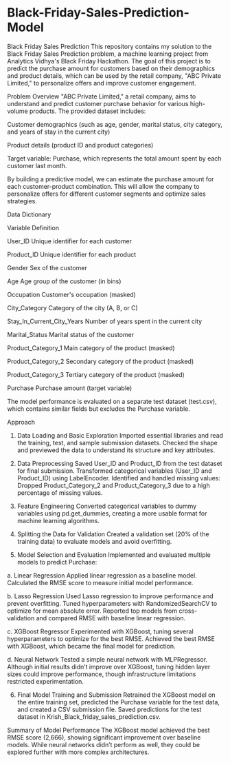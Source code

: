 # Black-Friday-Sales-Prediction-Model
Black Friday Sales Prediction
This repository contains my solution to the Black Friday Sales Prediction problem, a machine learning project from Analytics Vidhya's Black Friday Hackathon. The goal of this project is to predict the purchase amount for customers based on their demographics and product details, which can be used by the retail company, "ABC Private Limited," to personalize offers and improve customer engagement.

Problem Overview
"ABC Private Limited," a retail company, aims to understand and predict customer purchase behavior for various high-volume products. The provided dataset includes:

Customer demographics (such as age, gender, marital status, city category, and years of stay in the current city)

Product details (product ID and product categories)

Target variable: Purchase, which represents the total amount spent by each customer last month.

By building a predictive model, we can estimate the purchase amount for each customer-product combination. This will allow the company to personalize offers for different customer segments and optimize sales strategies.

Data Dictionary

Variable	Definition

User_ID	Unique identifier for each customer

Product_ID	Unique identifier for each product

Gender	Sex of the customer

Age	Age group of the customer (in bins)

Occupation	Customer's occupation (masked)

City_Category	Category of the city (A, B, or C)

Stay_In_Current_City_Years	Number of years spent in the current city

Marital_Status	Marital status of the customer

Product_Category_1	Main category of the product (masked)

Product_Category_2	Secondary category of the product (masked)

Product_Category_3	Tertiary category of the product (masked)

Purchase	Purchase amount (target variable)

The model performance is evaluated on a separate test dataset (test.csv), which contains similar fields but excludes the Purchase variable.

Approach

1. Data Loading and Basic Exploration
Imported essential libraries and read the training, test, and sample submission datasets.
Checked the shape and previewed the data to understand its structure and key attributes.

2. Data Preprocessing
Saved User_ID and Product_ID from the test dataset for final submission.
Transformed categorical variables (User_ID and Product_ID) using LabelEncoder.
Identified and handled missing values:
Dropped Product_Category_2 and Product_Category_3 due to a high percentage of missing values.

3. Feature Engineering
Converted categorical variables to dummy variables using pd.get_dummies, creating a more usable format for machine learning algorithms.

4. Splitting the Data for Validation
Created a validation set (20% of the training data) to evaluate models and avoid overfitting.

5. Model Selection and Evaluation
Implemented and evaluated multiple models to predict Purchase:

a. Linear Regression
Applied linear regression as a baseline model.
Calculated the RMSE score to measure initial model performance.

b. Lasso Regression
Used Lasso regression to improve performance and prevent overfitting.
Tuned hyperparameters with RandomizedSearchCV to optimize for mean absolute error.
Reported top models from cross-validation and compared RMSE with baseline linear regression.

c. XGBoost Regressor
Experimented with XGBoost, tuning several hyperparameters to optimize for the best RMSE.
Achieved the best RMSE with XGBoost, which became the final model for prediction.

d. Neural Network
Tested a simple neural network with MLPRegressor.
Although initial results didn’t improve over XGBoost, tuning hidden layer sizes could improve performance, though infrastructure limitations restricted experimentation.

6. Final Model Training and Submission
Retrained the XGBoost model on the entire training set, predicted the Purchase variable for the test data, and created a CSV submission file.
Saved predictions for the test dataset in Krish_Black_friday_sales_prediction.csv.

Summary of Model Performance
The XGBoost model achieved the best RMSE score (2,666), showing significant improvement over baseline models. While neural networks didn’t perform as well, they could be explored further with more complex architectures.
